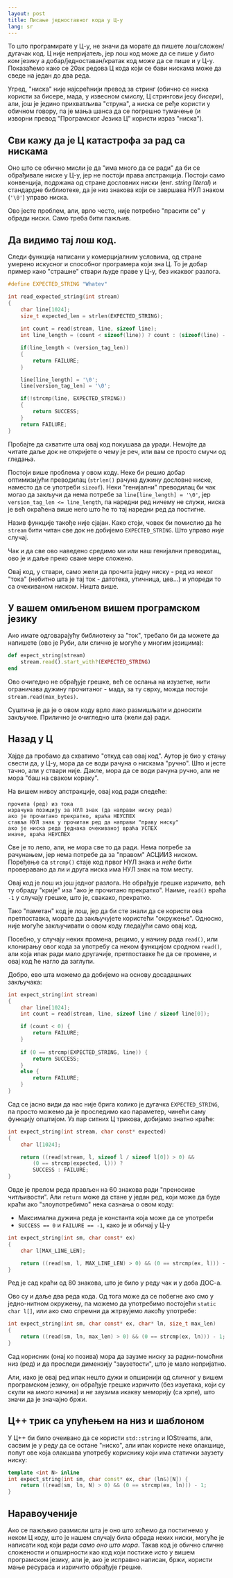 ```yaml
---
layout: post
title: Писање једноставног кода у Ц-у
lang: sr
---
```


То што програмирате у Ц-у, не значи да морате да пишете
лош/сложен/дугачак код. Ц није непријатељ, јер лош код може да се пише
у _било ком_ језику а добар/једноставан/кратак код _може_ да се пише и
у Ц-у.  Показаћемо како се 20ак редова Ц кода који се бави нискама
може да сведе на један до два реда.

Угред, "ниска" није најсрећнији превод за стринг (обично се ниска
користи за бисере, мада, у извесном смислу, Ц стрингови јесу
_бисери_), али, још је једино прихватљива "струна", а ниска се ређе
користи у обичном говору, па је мања шанса да се погрешно тумачење (и
изворни превод "Програмског Језика Ц" користи израз "ниска").

## Сви кажу да је Ц катастрофа за рад са нискама

Оно што се обично мисли је да "има много да се ради" да би се
обрађивале ниске у Ц-у, јер не постоји права апстракција. Постоји само
конвенција, подржана од стране дословних ниски (енг. _string literal_)
и стандардне библиотеке, да је низ знакова који се завршава НУЛ знаком
(`'\0'`) управо ниска.

Ово јесте проблем, али, врло често, није потребно "прасити се" у
обради ниски. Само треба бити пажљив.

## Да видимо тај лош код.

Следи функција написани у комерцијалним условима, од стране умерено
искусног и способног програмера који зна Ц. То је добар пример како
"страшне" ствари људе праве у Ц-у, без икаквог разлога.

```c
#define EXPECTED_STRING "Whatev"

int read_expected_string(int stream)
{
    char line[1024];
    size_t expected_len = strlen(EXPECTED_STRING);
    
    int count = read(stream, line, sizeof line);
    int line_length = (count < sizeof(line)) ? count : (sizeof(line) - 1); 

    if(line_length < (version_tag_len)) 
    { 
        return FAILURE; 
    } 

    line[line_length] = '\0'; 
    line[version_tag_len] = '\0'; 

    if(!strcmp(line, EXPECTED_STRING)) 
    { 
        return SUCCESS; 
    } 
    return FAILURE; 
}
```

Пробајте да схватите шта овај код покушава да уради. Немојте да читате
даље док не откријете о чему је реч, или вам се просто смучи од
гледања.

Постоји више проблема у овом коду. Неке би решио добар оптимизијући
преводилац (`strlen()` рачуна дужину дословне ниске, наместо да се
употреби `sizeof`). Неки "генијални" преводилац би чак могао да
закључи да нема потребе за `line[line_length] = '\0'`, јер
`version_tag_len <= line_length`, па наредни ред ничему не служи,
ниска је већ окраћена више него што ће то тај наредни ред да постигне.

Назив функције такође није сјајан. Како стоји, човек би помислио да ће
`stream` бити читан све док не добијемо `EXPECTED_STRING`. Што управо
_није_ случај.

Чак и да све ово наведено средимо ми или наш генијални преводилац,
ово је и даље преко сваке мере сложено.

Овај код, у ствари, само жели да прочита једну ниску - ред из неког
"тока" (небитно шта је тај ток - датотека, утичница, цев...) и
упореди то са очекиваном ниском. Ништа више.

## У вашем омиљеном вишем програмском језику

Ако имате одговарајућу библиотеку за "ток", требало би да можете да
напишете (ово је Руби, али слично је могуће у многим језицима):

```ruby
def expect_string(stream)
    stream.read().start_with?(EXPECTED_STRING)
end
```

Ово очигедно не обрађује грешке, већ се ослања на изузетке, нити
ограничава дужину прочитаног - мада, за ту сврху, можда постоји
`stream.read(max_bytes)`.

Суштина је да је о овом коду врло лако размишљати и доносити
закључке. Прилично је очигледно шта (жели да) ради.

## Назад у Ц

Хајде да пробамо да схватимо "откуд сав овај код".  Аутор је био у
стању свести да, у Ц-у, мора да се води рачуна о нискама "ручно". Што
и јесте тачно, али у ствари није. Дакле, мора да се води рачуна ручно,
али не мора "баш на сваком кораку".

На вишем нивоу апстракције, овај код ради следеће:

    прочита (ред) из тока
	израчуна позицију за НУЛ знак (да направи ниску реда)
	ако је прочитано прекратко, враћа НЕУСПЕХ
	ставља НУЛ знак у прочитан ред да направи "праву ниску"
	ако је ниска реда једнака очекиваној враћа УСПЕХ
	иначе, враћа НЕУСПЕХ

Све је то лепо, али, не мора све то да ради. Нема потребе за
рачунањем, јер нема потребе да за "правом" АСЦИИЗ ниском.  Поређење са
`strcmp()` стаје код првог НУЛ знака и _неће_ бити проверавано да ли и
друга ниска има НУЛ знак на том месту.

Овај код је лош из још једног разлога. Не обрађује грешке изричито,
већ ту обраду "крије" иза "ако је прочитано прекратко". Наиме,
`read()` враћа `-1` у случају грешке, што је, свакако, прекратко.

Тако "паметан" код је лош, јер да би сте знали да се користи ова
претпоставка, морате да закључујете користећи "окружење".  Односно,
није могуће закључивати о овом коду гледајући само овај код.

Посебно, у случају неких промена, рецимо, у начину рада `read()`, или
клонирању овог кода за употребу са неком функцијом сродном `read()`,
али која ипак ради мало другачије, претпоставке ће да се промене, и
овај код ће нагло да заглупи.

Добро, ево шта можемо да добијемо на основу досадашњих закључака:

```c
int expect_string(int stream)
{
    char line[1024];
    int count = read(stream, line, sizeof line / sizeof line[0]);

    if (count < 0) {
        return FAILURE;
    }
    
    if (0 == strcmp(EXPECTED_STRING, line)) {
        return SUCCESS;
    }
    else {
        return FAILURE;
    }
}
```

Сад се јасно види да нас није брига колико је дугачка
`EXPECTED_STRING`, па просто можемо да је проследимо као параметер,
чинећи саму функцију општијом.  Уз пар ситних Ц трикова, добијамо
знатно краће:

```c
int expect_string(int stream, char const* expected)
{
    char l[1024];

    return ((read(stream, l, sizeof l / sizeof l[0]) > 0) && 
	    (0 == strcmp(expected, l))) ? 
		SUCCESS : FAILURE;
}
```

Овде је прелом реда прављен на 60 знакова ради "преносиве читљивости".
Али `return` може да стане у један ред, који може да буде краћи ако
"злоупотребимо" нека сазнања о овом коду:

* Максимална дужина реда је константа која може да се употреби
* `SUCCESS == 0` и `FAILURE == -1`, како је и обичај у Ц-у

```c
int expect_string(int sm, char const* ex)
{
    char l[MAX_LINE_LEN];

    return ((read(sm, l, MAX_LINE_LEN) > 0) && (0 == strcmp(ex, l))) - 1;
}
```

Ред је сад краћи од 80 знакова, што је било у реду чак и у доба ДОС-а.

Ово су и даље два реда кода. Од тога може да се побегне ако смо у
једно-нитном окружењу, па можемо да употребимо постојећи `static char
l[]`, или ако смо спремни да жтрвујемо лакоћу употребе:

```c
int expect_string(int sm, char const* ex, char* ln, size_t max_len)
{
    return ((read(sm, ln, max_len) > 0) && (0 == strcmp(ex, ln))) - 1;
}
```

Сад корисник (онај ко позива) мора да заузме ниску за радни-помоћни
низ (ред) и да проследи димензију "заузетости", што је мало
непријатно.

Али, иако је овај ред ипак нешто дужи и опширнији од сличног у вишем
програмском језику, он обрађује грешке изричито (без изуетака, који су
скупи на _много_ начина) и _не_ заузима икакву меморију (са хрпе), што
значи да је значајно бржи.

## Ц++ трик са упућењем на низ и шаблоном

У Ц++ би било очеивано да се користи `std::string` и IOStreams, али,
сасвим је у реду да се остане "ниско", али ипак користе неке олакшице,
попут ове која олакшава употребу кориснику који има статички заузету
ниску:

```c++
template <int N> inline
int expect_string(int sm, char const* ex, char (ln&)[N]) {
    return ((read(sm, ln, N) > 0) && (0 == strcmp(ex, ln))) - 1;
}
```

## Наравоученије

Ако се пажљвио размисли шта је оно што хоћемо да постигнемо у неком Ц
коду, што је нашем случају била обрада неких ниски, могуће је написати
код који ради _само оно што мора_. Такав код је обично сличне
сложености и опширности као код који постиже исто у вишем програмском
језику, али је, ако је исправно написан, бржи, користи мање ресураса и
изричито обрађује грешке.
